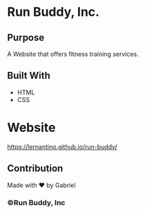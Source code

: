 # Run Buddy, Inc.

## Purpose
A Website that offers fitness training services.

## Built With
* HTML
* CSS

# Website
https://lernantino.github.io/run-buddy/

## Contribution
Made with ❤ by Gabriel

### ©Run Buddy, Inc

